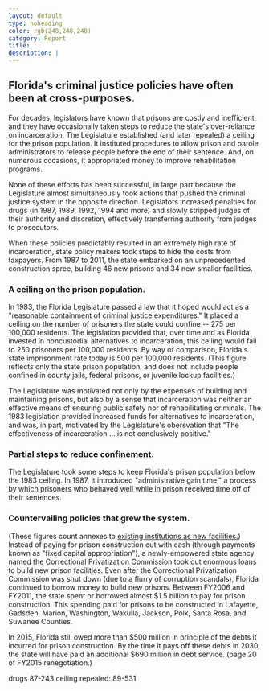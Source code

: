 ```yaml
---
layout: default
type: noheading
color: rgb(248,248,248)
category: Report
title:
description: |
---
```

## Florida's criminal justice policies have often been at cross-purposes.
For decades, legislators have known that prisons are costly and inefficient,
and they have occasionally taken steps to reduce the state's over-reliance on
incarceration. The Legislature established (and later repealed) a ceiling
for the prison population. It instituted procedures to allow prison and parole
administrators to release people before the end of their sentence. And, on
numerous occasions, it
appropriated money to improve rehabilitation programs.

None of these efforts has been successful, in large part because the
Legislature almost simultaneously took actions that pushed the criminal
justice system in the opposite direction. Legislators increased penalties for drugs
(in 1987, 1989, 1992, 1994 and more) and slowly stripped judges of
 their authority and discretion, effectively
transferring authority from judges to prosecutors.

When these policies predictably
resulted in an extremely high rate of incarceration, state policy makers
took steps to hide the costs from taxpayers. From 1987 to 2011,
the state embarked on an unprecedented construction spree, building 46
new prisons and 34 new smaller facilities.

### A ceiling on the prison population.
In 1983, the Florida Legislature passed a law that it hoped would
act as a "reasonable containment of criminal justice expenditures."
It placed a ceiling on the number of prisoners the state could confine --
275 per 100,000 residents. The legislation provided that, over time and
as Florida invested in noncustodial alternatives to incarceration,
this ceiling would fall to 250 prisoners per 100,000 residents. By way of comparison,
Florida's state imprisonment rate today is 500 per 100,000 residents.
(This figure reflects only the state prison population, and does not include
people confined in county jails, federal prisons, or juvenile lockup facilities.)

The Legislature was motivated not only by the expenses of building
and maintaining prisons, but also by a sense that incarceration was
neither an effective means of ensuring public safety nor of rehabilitating
criminals. The 1983 legislation provided increased funds for
alternatives to incarceration, and was, in part, motivated by the Legislature's
obersvation that "The effectiveness of incarceration ...
 is not conclusively positive."

### Partial steps to reduce confinement.
The Legislature took some steps to keep Florida's prison population below
the 1983 ceiling. In 1987, it introduced "administrative gain time,"
a process by which prisoners who behaved well while in prison received
time off of their sentences.

### Countervailing policies that grew the system.
(These figures count
annexes to
[existing institutions as new facilities.](http://www.dc.state.fl.us/pub/annual/1011/facil.html))
Instead of paying for
prison construction out with cash (through payments
known as "fixed capital appropriation"), a newly-empowered state agency
named the Correctional Privatization Commission took out enormous loans
to build new prison facilities. Even after the Correctional
Privatization Commission was shut down (due to a flurry
of corruption scandals), Florida continued to borrow money to build new
prisons. Between FY2006 and FY2011, the state spent or borrowed almost
$1.5 billion to pay for prison construction. This spending
paid for prisons to be constructed in Lafayette, Gadsden, Marion,
Washington, Wakulla, Jackson, Polk,
Santa Rosa, and Suwanee Counties.

In 2015, Florida still owed more than $500
million in principle of the debts it incurred for prison construction. By
the time it pays off these debts in 2030, the state will have paid
an additional $690 million in debt service. (page 20 of FY2015 renegotiation.)


drugs 87-243
ceiling repealed: 89-531



